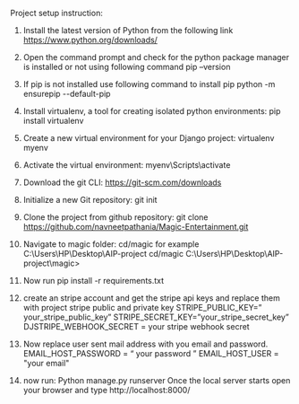 Project setup instruction:
1.	Install the latest version of Python from the following link
https://www.python.org/downloads/

2.	Open the command prompt and check for the python package manager is installed or not using following command
pip –version

3.	If pip is not installed use following command to install pip
python -m ensurepip --default-pip

4.	Install virtualenv, a tool for creating isolated python environments:
pip install virtualenv

5.	Create a new virtual environment for your Django project:
virtualenv myenv

6.	Activate the virtual environment:
myenv\Scripts\activate

7.	Download the git CLI:
https://git-scm.com/downloads

8.	Initialize a new Git repository:
git init

9.	Clone the project from github repository:
git clone https://github.com/navneetpathania/Magic-Entertainment.git

10.	Navigate to magic folder:
cd/magic
for example
C:\Users\HP\Desktop\AIP-project
cd/magic
C:\Users\HP\Desktop\AIP-project\magic>

11.	Now run
pip install -r requirements.txt

12.	create an stripe account and get the stripe api keys and replace them with project stripe public and private key
STRIPE_PUBLIC_KEY=” your_stripe_public_key”
STRIPE_SECRET_KEY=”your_stripe_secret_key”
DJSTRIPE_WEBHOOK_SECRET = your stripe webhook secret

13.	Now replace user sent mail address with you email and password.
EMAIL_HOST_PASSWORD = “ your password ”
EMAIL_HOST_USER = "your email"

14. now run:
Python manage.py runserver
Once the local server starts open your browser and type http://localhost:8000/	


